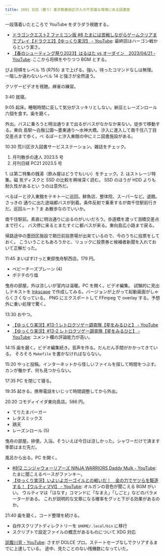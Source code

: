 ```yaml
---
title: 1091 日目（曇り）東京都墨田区汐入の不思議な環境にある図書室
---
```


一段落着いたところで YouTube をダラダラ視聴する。

* [ドラゴンクエスト2 ファミコン版 #8 たまには苦戦しながらゲームクリアまでプレイ【ドラクエ2】【ゆっくり実況】 - YouTube](https://www.youtube.com/watch?v=e7Re3PFOQF8):
  最終回はハーゴン戦からという潔さ。
* [【春のシューティング祭り2023】はるはた vs オーダイン　2023/04/21 - YouTube](https://www.youtube.com/watch?v=-sy817lMyac):
  ここから将棋をやりつつ BGM とする。

ぴよ将棋をレベル 15 (R755) まで上げる。強い。待ったコマンドなしは無理。
一階しか違わないレベル 14 と強さが全然違う。

クソゲービデオを視聴。麻雀の練習。

3:40 就寝。

9:05 起床。睡眠時間に反して気分がスッキリとしない。納豆とレーズンロール六個を食す。歯を磨く。

外出。バスに乗ろうと明治通りまで出るがバスがなかなか来ない。徒歩で移動する。東向
島駅～白鬚公園～墨東通り～水神大橋。汐入に進入して南千住八丁目交差点まで歩く。べ
るぽーと汐入東館の中にミニ図書施設がある。
<blockquote class="twitter-tweet"
  data-conversation="none"
  data-media-max-width="480" data-theme="dark" data-align="center">
<a href="https://twitter.com/showa_yojyo/status/1649654984403988480"></a>
</blockquote>

10:30 荒川区汐入図書サービスステーション。雑誌をチェック。

1. 月刊散歩の達人 2023.5 号
2. 月刊日経 PC21 2023.5 号

1\. は第二特集の銭湯（飲み屋はどうでもいい）をチェック。2. はストレージ特集。磁
気ディスクと SSD の比較を興味深く読む。 SSD のほうが HDD よりも耐久性があるとい
うのは意外だ。

べるぽーと汐入東館をテキトーに巡回。鮮魚店、整体院、スーパーなど。退館。さっきの
通りに出た途端都バスが到着。条件反射で乗車するが南千住駅前行きだ。巡回ルート？ま
あ散歩なのでいいか。

南千住駅前。素直に明治通りに出るのがいいだろう。歩道橋を渡って泪橋交差点まで行く。
バス停に来るとまたすぐに都バスが来る。東向島広小路まで戻る。

帰路途中の墨田区施設で期日前投票場が出来ているので、今のうちに投票をしておく。
こういうこともあろうかと、リュックに投票券と候補者新聞を入れておいて正解だった。

11:45 まいばすけっと東部曳舟駅西店。179 円。

* ベビーチーズプレーン (4)
* ポテチのり塩

曳舟の部屋。外は涼しいが室内は温暖。PC を開く。ビデオ編集。
試験的に見出しテキストを [Inkscape] で作成してみる。バージョンが上がって起動画面がしゃらくさくなっている。
PNG にエクスポートして FFmpeg で overlay する。予想外に重い処理で驚く。

13:30 おやつ。

* [【ゆっくり実況】#13-1 レトロクソゲー調査隊【星をみるひと】 - YouTube](https://www.youtube.com/watch?v=qlvDYKWv6R8)
* [【ゆっくり実況】#13-2 レトロクソゲー調査隊【星をみるひと】 - YouTube](https://www.youtube.com/watch?v=D37JdV3tA6I):
  コメント欄の評論能力が高い。

14:15 歯を磨く。ビデオ編集続き。音声を作る。だんだん手間がかかってきている。
そろそろ `Makefile` を書かなければならない。

15:20 やっと投稿。インターネットから怪しいファイルを探して時間をつぶす。
カンが働かず、何も見つからない。

17:35 PC を閉じて寝る。

19:35 起きる。携帯電話をいじって時間調整してから外出。

20:20 コモディイイダ東向島店。586 円。

* てりたまバーガー
* レタスミックス
* 鶏天
* レーズンロール (5)

曳舟の部屋。排便。入浴。そういえば今日は涼しかった。シャワーだけで済ます季節はまだ先だ。

風呂から出る。PC を開く。

* [#812 ニンジャウォーリアーズ NINJA WARRIORS Daddy Mulk - YouTube](https://www.youtube.com/watch?v=53Dg9cjfUJg):
  たまに聞こえるベースがファンキー。
* [【ゆっくり実況】いよいよガーゴイルとの戦いだ！　金の力でヤツらを駆逐する！【ウルティマⅥ】 - YouTube](https://www.youtube.com/watch?v=pboy5rKNySE):
  オルガンの音色が聞こえる BGM がいい。
  ウルティマは「はなす」コマンドに「なまえ」「しごと」などのパラメーターがある。
  これが説明的な文章になる確率をグッと下がる効果があるのか。

21:40 歯を磨く。コード整理を続ける。

* 自作スクリプトディレクトリーを `$HOME/.local/bin` に移行
* スクリプトで設定ファイルの概念があるものについて XDG 対応

[詫腹川背 - YouTube](https://www.youtube.com/watch?v=VCFKKUBsx6U):
さすが DOLCE プロ。ステートセーブなしでクリアするまでに上達している。
途中、見たことのない残機数になっていた。

[Inkscape]: <https://inkscape.org/>
